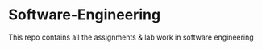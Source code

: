 # Software-Engineering
This repo contains all the assignments &amp; lab work in software engineering
